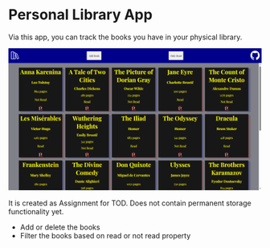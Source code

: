 # Personal Library App

Via this app, you can track the books you have in your physical library.

![Screenshot](screenshot.PNG)

It is created as Assignment for TOD. Does not contain permanent storage functionality yet.

- Add or delete the books
- Filter the books based on read or not read property
